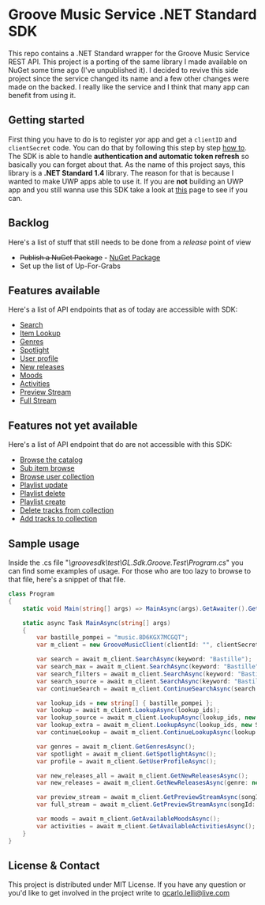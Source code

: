 # Groove Music Service .NET Standard SDK
This repo contains a .NET Standard wrapper for the Groove Music Service REST API.
This project is a porting of the same library I made available on NuGet some time ago (I've unpublished it).
I decided to revive this side project since the service changed its name and a few other changes were made on the backed.
I really like the service and I think that many app can benefit from using it.

## Getting started
First thing you have to do is to register yor app and get a `clientID` and `clientSecret` code.
You can do that by following this step by step [how to](https://docs.microsoft.com/en-us/groove/getting-started).
The SDK is able to handle **authentication and automatic token refresh** so basically you can forget about that.
As the name of this project says, this library is a **.NET Standard 1.4** library. 
The reason for that is because I wanted to make UWP apps able to use it.
If you are **not** building an UWP app and you still wanna use this SDK take a look at [this](https://github.com/dotnet/standard/blob/master/docs/versions.md) page to see if you can.

## Backlog
Here's a list of stuff that still needs to be done from a _release_ point of view
* ~~Publish a NuGet Package~~ - [NuGet Package](https://www.nuget.org/packages/GL.Sdk.Groove/)
* Set up the list of Up-For-Grabs

## Features available
Here's a list of API endpoints that as of today are accessible with SDK:
* [Search](https://docs.microsoft.com/en-us/groove/groove-service-rest-reference/uri-search-content)
* [Item Lookup](https://docs.microsoft.com/en-us/groove/groove-service-rest-reference/uri-content-lookup)
* [Genres](https://docs.microsoft.com/en-us/groove/groove-service-rest-reference/uri-get-genres)
* [Spotlight](https://docs.microsoft.com/en-us/groove/groove-service-rest-reference/uri-get-spotlight)
* [User profile](https://docs.microsoft.com/en-us/groove/groove-service-rest-reference/uri-access-user-profile)
* [New releases](https://docs.microsoft.com/en-us/groove/groove-service-rest-reference/uri-get-new-releases)
* [Moods](https://docs.microsoft.com/en-us/groove/groove-service-rest-reference/uri-get-moods)
* [Activities](https://docs.microsoft.com/en-us/groove/groove-service-rest-reference/uri-get-activities)
* [Preview Stream](https://docs.microsoft.com/en-us/groove/groove-service-rest-reference/uri-get-preview)
* [Full Stream](https://docs.microsoft.com/en-us/groove/groove-service-rest-reference/uri-get-stream)

## Features not yet available
Here's a list of API endpoint that do are not accessible with this SDK:
* [Browse the catalog](https://docs.microsoft.com/en-us/groove/groove-service-rest-reference/uri-browse-catalog)
* [Sub item browse](https://docs.microsoft.com/en-us/groove/groove-service-rest-reference/uri-browse-sub-items)
* [Browse user collection](https://docs.microsoft.com/en-us/groove/groove-service-rest-reference/uri-browse-user-collection-playlist)
* [Playlist update](https://docs.microsoft.com/en-us/groove/groove-service-rest-reference/uri-update-playlist)
* [Playlist delete](https://docs.microsoft.com/en-us/groove/groove-service-rest-reference/uri-delete-playlist)
* [Playlist create](https://docs.microsoft.com/en-us/groove/groove-service-rest-reference/uri-create-playlist)
* [Delete tracks from collection](https://docs.microsoft.com/en-us/groove/groove-service-rest-reference/uri-delete-track-collection)
* [Add tracks to collection](https://docs.microsoft.com/en-us/groove/groove-service-rest-reference/uri-add-track-collection)

## Sample usage
Inside the .cs file "_\groovesdk\test\GL.Sdk.Groove.Test\Program.cs_" you can find some examples of usage.
For those who are too lazy to browse to that file, here's a snippet of that file.

```csharp
class Program
{
    static void Main(string[] args) => MainAsync(args).GetAwaiter().GetResult();

    static async Task MainAsync(string[] args)
    {
        var bastille_pompei = "music.8D6KGX7MCGQT";
        var m_client = new GrooveMusicClient(clientId: "", clientSecret: "");

        var search = await m_client.SearchAsync(keyword: "Bastille");
        var search_max = await m_client.SearchAsync(keyword: "Bastille", maxResults: 10);
        var search_filters = await m_client.SearchAsync(keyword: "Bastille", maxResults: 15, filters: new FilterType[] { FilterType.Tracks });
        var search_source = await m_client.SearchAsync(keyword: "Bastille", maxResults: 25, filters: new FilterType[] { FilterType.Tracks }, source: new SearchSource[] { SearchSource.Catalog });
        var continueSearch = await m_client.ContinueSearchAsync(search.Tracks.ContinuationToken);

        var lookup_ids = new string[] { bastille_pompei };
        var lookup = await m_client.LookupAsync(lookup_ids);
        var lookup_source = await m_client.LookupAsync(lookup_ids, new SearchSource[] { SearchSource.Catalog });
        var lookup_extra = await m_client.LookupAsync(lookup_ids, new SearchSource[] { SearchSource.Catalog }, new ExtrasParameters[] { ExtrasParameters.Albums });
        var continueLookup = await m_client.ContinueLookupAsync(lookup.Tracks.ContinuationToken, lookup_ids);

        var genres = await m_client.GetGenresAsync();
        var spotlight = await m_client.GetSpotlightAsync();
        var profile = await m_client.GetUserProfileAsync();

        var new_releases_all = await m_client.GetNewReleasesAsync();
        var new_releases = await m_client.GetNewReleasesAsync(genre: new GenreModel("Rock"));

        var preview_stream = await m_client.GetPreviewStreamAsync(songId: bastille_pompei, streamType: PlaybackType.Preview);
        var full_stream = await m_client.GetPreviewStreamAsync(songId: bastille_pompei, streamType: PlaybackType.Stream);

        var moods = await m_client.GetAvailableMoodsAsync();
        var activities = await m_client.GetAvailableActivitiesAsync();
    }
}
```

## License & Contact
This project is distributed under MIT License.
If you have any question or you'd like to get involved in the project write to [gcarlo.lelli@live.com](mailto:gcarlo.lelli@live.com)